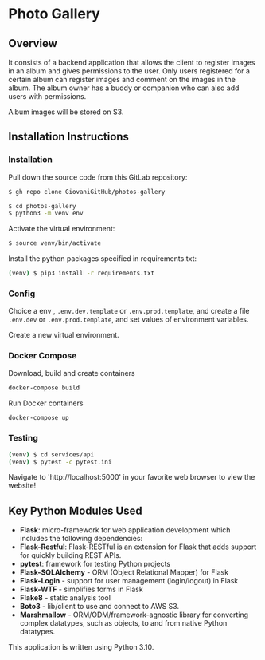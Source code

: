 # Photo Gallery

## Overview
It consists of a backend application that allows the client to register images in an album and gives permissions to the user.
Only users registered for a certain album can register images and comment on the images in the album.
The album owner has a buddy or companion who can also add users with permissions.

Album images will be stored on S3.

## Installation Instructions


### Installation

Pull down the source code from this GitLab repository:

```sh
$ gh repo clone GiovaniGitHub/photos-gallery
```

```sh
$ cd photos-gallery
$ python3 -m venv env
```

Activate the virtual environment:

```sh
$ source venv/bin/activate
```

Install the python packages specified in requirements.txt:

```sh
(venv) $ pip3 install -r requirements.txt
```

### Config 

Choice a env , ```.env.dev.template``` or ```.env.prod.template```, and create a file ```.env.dev``` or ```.env.prod.template```, and set values of environment variables.

Create a new virtual environment.


### Docker Compose

Download, build and create containers
```sh
docker-compose build
```

Run Docker containers
```sh
docker-compose up
```

### Testing

```sh
(venv) $ cd services/api
(venv) $ pytest -c pytest.ini
```

Navigate to 'http://localhost:5000' in your favorite web browser to view the website!

## Key Python Modules Used

* **Flask**: micro-framework for web application development which includes the following dependencies:
* **Flask-Restful**: Flask-RESTful is an extension for Flask that adds support for quickly building REST APIs.
* **pytest**: framework for testing Python projects
* **Flask-SQLAlchemy** - ORM (Object Relational Mapper) for Flask
* **Flask-Login** - support for user management (login/logout) in Flask
* **Flask-WTF** - simplifies forms in Flask
* **Flake8** - static analysis tool
* **Boto3** - lib/client to use and connect to AWS S3.
* **Marshmallow** -  ORM/ODM/framework-agnostic library for converting complex datatypes, such as objects, to and from native Python datatypes.

This application is written using Python 3.10.

